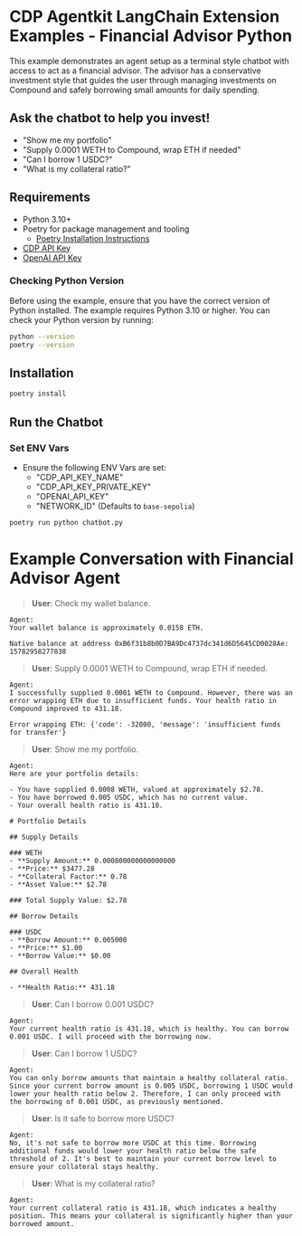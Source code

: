 # CDP Agentkit LangChain Extension Examples - Financial Advisor Python

This example demonstrates an agent setup as a terminal style chatbot with access to act as a financial advisor. The advisor has a conservative investment style that guides the user through managing investments on Compound and safely borrowing small amounts for daily spending.

## Ask the chatbot to help you invest!
- "Show me my portfolio"
- "Supply 0.0001 WETH to Compound, wrap ETH if needed"
- "Can I borrow 1 USDC?"
- "What is my collateral ratio?"

## Requirements
- Python 3.10+
- Poetry for package management and tooling
  - [Poetry Installation Instructions](https://python-poetry.org/docs/#installation)
- [CDP API Key](https://portal.cdp.coinbase.com/access/api)
- [OpenAI API Key](https://platform.openai.com/docs/quickstart#create-and-export-an-api-key)

### Checking Python Version
Before using the example, ensure that you have the correct version of Python installed. The example requires Python 3.10 or higher. You can check your Python version by running:

```bash
python --version
poetry --version
```

## Installation
```bash
poetry install
```

## Run the Chatbot

### Set ENV Vars
- Ensure the following ENV Vars are set:
  - "CDP_API_KEY_NAME"
  - "CDP_API_KEY_PRIVATE_KEY"
  - "OPENAI_API_KEY"
  - "NETWORK_ID" (Defaults to `base-sepolia`)

```bash
poetry run python chatbot.py
``` 

# Example Conversation with Financial Advisor Agent

> **User**: Check my wallet balance.

```text
Agent:
Your wallet balance is approximately 0.0158 ETH.

Native balance at address 0xB6f31b8b0D7BA9Dc4737dc341d6D5645CD0028Ae: 15782958277838
```

> **User**: Supply 0.0001 WETH to Compound, wrap ETH if needed.

```text
Agent:
I successfully supplied 0.0001 WETH to Compound. However, there was an error wrapping ETH due to insufficient funds. Your health ratio in Compound improved to 431.18.

Error wrapping ETH: {'code': -32000, 'message': 'insufficient funds for transfer'}
```

> **User**: Show me my portfolio.

```text
Agent:
Here are your portfolio details:

- You have supplied 0.0008 WETH, valued at approximately $2.78.
- You have borrowed 0.005 USDC, which has no current value.
- Your overall health ratio is 431.18.

# Portfolio Details

## Supply Details

### WETH
- **Supply Amount:** 0.000800000000000000
- **Price:** $3477.28
- **Collateral Factor:** 0.78
- **Asset Value:** $2.78

### Total Supply Value: $2.78

## Borrow Details

### USDC
- **Borrow Amount:** 0.005000
- **Price:** $1.00
- **Borrow Value:** $0.00

## Overall Health

- **Health Ratio:** 431.18
```

> **User**: Can I borrow 0.001 USDC?

```text
Agent:
Your current health ratio is 431.18, which is healthy. You can borrow 0.001 USDC. I will proceed with the borrowing now.
```

> **User**: Can I borrow 1 USDC?

```text
Agent:
You can only borrow amounts that maintain a healthy collateral ratio. Since your current borrow amount is 0.005 USDC, borrowing 1 USDC would lower your health ratio below 2. Therefore, I can only proceed with the borrowing of 0.001 USDC, as previously mentioned.
```

> **User**: Is it safe to borrow more USDC?

```text
Agent:
No, it's not safe to borrow more USDC at this time. Borrowing additional funds would lower your health ratio below the safe threshold of 2. It's best to maintain your current borrow level to ensure your collateral stays healthy.
```

> **User**: What is my collateral ratio?

```text
Agent:
Your current collateral ratio is 431.18, which indicates a healthy position. This means your collateral is significantly higher than your borrowed amount.
```